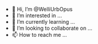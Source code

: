 - 👋 Hi, I’m @WelliUrbOpus
- 👀 I’m interested in ...
- 🌱 I’m currently learning ...
- 💞️ I’m looking to collaborate on ...
- 📫 How to reach me ...

<!---
WelliUrbOpus/WelliUrbOpus is a ✨ special ✨ repository because its `README.md` (this file) appears on your GitHub profile.
You can click the Preview link to take a look at your changes.
--->
